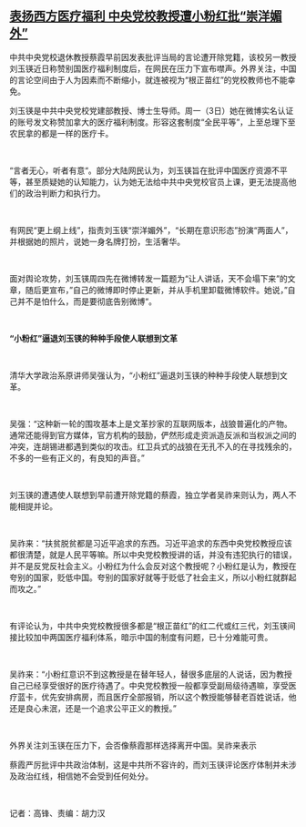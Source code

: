 <!--1620380460000-->
[表扬西方医疗福利     中央党校教授遭小粉红批“崇洋媚外”](https://www.rfa.org/mandarin/yataibaodao/zhengzhi/gf-05072021054131.html)
------

<p><span style="font-weight: 400;">中共中央党校退休教授蔡霞早前因发表批评当局的言论遭开除党籍，该校另一教授刘玉锳近日称赞别国医疗福利制度后，在网民在压力下宣布噤声。外界关注，中国的言论空间由于人为因素而不断缩小，就连被视为</span><span style="font-weight: 400;">“</span><span style="font-weight: 400;">根正苗红</span><span style="font-weight: 400;">”</span><span style="font-weight: 400;">的党校教师也不能幸免。</span><span style="font-weight: 400;"> </span></p><p><span style="font-weight: 400;">刘玉锳是中共中央党校党建部教授、博士生导师。周一（</span><span style="font-weight: 400;">3</span><span style="font-weight: 400;">日）她在微博实名认证的账号发文称赞加拿大的医疗福利制度。形容这套制度</span><span style="font-weight: 400;">“</span><span style="font-weight: 400;">全民平等</span><span style="font-weight: 400;">”</span><span style="font-weight: 400;">，上至总理下至农民拿的都是一样的医疗卡。</span><span style="font-weight: 400;"> </span></p><p><span style="font-weight: 400;"> </span></p><p><span style="font-weight: 400;">“</span><span style="font-weight: 400;">言者无心，听者有意</span><span style="font-weight: 400;">“</span><span style="font-weight: 400;">。部分大陆网民认为，刘玉锳旨在批评中国医疗资源不平等，甚至质疑她的认知能力，认为她无法给中共中央党校官员上课，更无法提高他们的政治判断力和执行力。</span></p><p><span style="font-weight: 400;"> </span></p><p><span style="font-weight: 400;">有网民</span><span style="font-weight: 400;">“</span><span style="font-weight: 400;">更上纲上线</span><span style="font-weight: 400;">”</span><span style="font-weight: 400;">，指责刘玉锳</span><span style="font-weight: 400;">“</span><span style="font-weight: 400;">崇洋媚外</span><span style="font-weight: 400;">”</span><span style="font-weight: 400;">，</span><span style="font-weight: 400;">“</span><span style="font-weight: 400;">长期在意识形态</span><span style="font-weight: 400;">”</span><span style="font-weight: 400;">扮演</span><span style="font-weight: 400;">“</span><span style="font-weight: 400;">两面人</span><span style="font-weight: 400;">”</span><span style="font-weight: 400;">，并根据她的照片，说她一身名牌打扮，生活奢华。</span></p><p><span style="font-weight: 400;"> </span></p><p><span style="font-weight: 400;">面对舆论攻势，刘玉锳周四先在微博转发一篇题为</span><span style="font-weight: 400;">“</span><span style="font-weight: 400;">让人讲话，天不会塌下来</span><span style="font-weight: 400;">”</span><span style="font-weight: 400;">的文章，随后更宣布，</span><span style="font-weight: 400;">”</span><span style="font-weight: 400;">自己的微博即时停止更新，并从手机里卸载微博软件。她说，</span><span style="font-weight: 400;">”</span><span style="font-weight: 400;">自己并不是怕什么，而是要彻底告别微博</span><span style="font-weight: 400;">“</span><span style="font-weight: 400;">。</span></p><p><span style="font-weight: 400;"> </span></p><p><b>“</b><b>小粉红</b><b>”</b><b>逼退刘玉锳的种种手段使人联想到文革</b></p><p><span style="font-weight: 400;"> </span></p><p><span style="font-weight: 400;">清华大学政治系原讲师吴强认为，</span><span style="font-weight: 400;">“</span><span style="font-weight: 400;">小粉红</span><span style="font-weight: 400;">”</span><span style="font-weight: 400;">逼退刘玉锳的种种手段使人联想到文革。</span><span style="font-weight: 400;"> </span></p><p><span style="font-weight: 400;"> </span></p><p><span style="font-weight: 400;">吴强：</span><span style="font-weight: 400;">“</span><span style="font-weight: 400;">这种新一轮的围攻基本上是文革抄家的互联网版本，战狼普遍化的产物。通常还能得到官方媒体，官方机构的鼓励，俨然形成走资派造反派和当权派之间的冲突，连胡锡进都遇到类似的攻击。红卫兵式的战狼在无孔不入的在寻找残余的，不多的一些有正义的，有良知的声音。</span><span style="font-weight: 400;">”</span></p><p><span style="font-weight: 400;"> </span></p><p><span style="font-weight: 400;">刘玉锳的遭遇使人联想到早前遭开除党籍的蔡霞，独立学者吴祚来则认为，两人不能相提并论。</span></p><p><span style="font-weight: 400;"> </span></p><p><span style="font-weight: 400;">吴祚来：</span><span style="font-weight: 400;">“</span><span style="font-weight: 400;">扶贫脱贫都是习近平追求的东西。习近平追求的东西中央党校教授应该都很清楚，就是人民平等嘛。所以中央党校教授讲的话，并没有违犯执行的错误，并不是反党反社会主义。小粉红为什么会反对这个教授呢？小粉红是认为，教授在夸别的国家，贬低中国。夸别的国家好就等于贬低了社会主义，所以小粉红就群起而攻之。</span><span style="font-weight: 400;">”</span></p><p><span style="font-weight: 400;"> </span></p><p><span style="font-weight: 400;">有评论认为，中共中央党校教授很多都是</span><span style="font-weight: 400;">“</span><span style="font-weight: 400;">根正苗红</span><span style="font-weight: 400;">”</span><span style="font-weight: 400;">的红二代或红三代，刘玉锳间接比较加中两国医疗福利体系，暗示中国的制度有问题，已十分难能可贵。</span></p><p><span style="font-weight: 400;"> </span></p><p><span style="font-weight: 400;">吴祚来：</span><span style="font-weight: 400;">“</span><span style="font-weight: 400;">小粉红意识不到这教授是在替年轻人，替很多底层的人说话，因为教授自己已经享受很好的医疗待遇了。中央党校教授一般都享受副局级待遇嘛，享受医疗蓝卡，优先安排病房，而且医疗全部报销，所以这个教授能够替老百姓说话，他还是良心未泯，还是一个追求公平正义的教授。</span><span style="font-weight: 400;">”</span></p><p><span style="font-weight: 400;"> </span></p><p><span style="font-weight: 400;">外界关注刘玉锳在压力下，会否像蔡霞那样选择离开中国。吴祚来表示</span></p><p><span style="font-weight: 400;">蔡霞严厉批评中共政治体制，这是中共所不容许的，而刘玉锳评论医疗体制并未涉及政治红线，相信她不会受到任何处分。</span></p><p><span style="font-weight: 400;"> </span></p><p><span style="font-weight: 400;">记者：高锋、责编：胡力汉</span></p>
